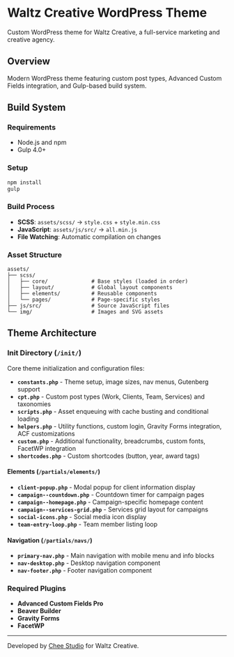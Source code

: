 # Waltz Creative WordPress Theme

Custom WordPress theme for Waltz Creative, a full-service marketing and creative agency.

## Overview

Modern WordPress theme featuring custom post types, Advanced Custom Fields integration, and Gulp-based build system.

## Build System

### Requirements
- Node.js and npm
- Gulp 4.0+

### Setup
```bash
npm install
gulp
```

### Build Process
- **SCSS**: `assets/scss/` → `style.css` + `style.min.css`
- **JavaScript**: `assets/js/src/` → `all.min.js`
- **File Watching**: Automatic compilation on changes

### Asset Structure
```
assets/
├── scss/
│   ├── core/              # Base styles (loaded in order)
│   ├── layout/            # Global layout components
│   ├── elements/          # Reusable components
│   └── pages/             # Page-specific styles
├── js/src/                # Source JavaScript files
└── img/                   # Images and SVG assets
```

## Theme Architecture

### Init Directory (`/init/`)
Core theme initialization and configuration files:

- **`constants.php`** - Theme setup, image sizes, nav menus, Gutenberg support
- **`cpt.php`** - Custom post types (Work, Clients, Team, Services) and taxonomies
- **`scripts.php`** - Asset enqueuing with cache busting and conditional loading
- **`helpers.php`** - Utility functions, custom login, Gravity Forms integration, ACF customizations
- **`custom.php`** - Additional functionality, breadcrumbs, custom fonts, FacetWP integration
- **`shortcodes.php`** - Custom shortcodes (button, year, award tags)

#### Elements (`/partials/elements/`)
- **`client-popup.php`** - Modal popup for client information display
- **`campaign--countdown.php`** - Countdown timer for campaign pages
- **`campaign--homepage.php`** - Campaign-specific homepage content
- **`campaign--services-grid.php`** - Services grid layout for campaigns
- **`social-icons.php`** - Social media icon display
- **`team-entry-loop.php`** - Team member listing loop

#### Navigation (`/partials/navs/`)
- **`primary-nav.php`** - Main navigation with mobile menu and info blocks
- **`nav-desktop.php`** - Desktop navigation component
- **`nav-footer.php`** - Footer navigation component

### Required Plugins

 - **Advanced Custom Fields Pro**
 - **Beaver Builder**
 - **Gravity Forms**
 - **FacetWP**

---

Developed by [Chee Studio](https://chee.studio) for Waltz Creative.




